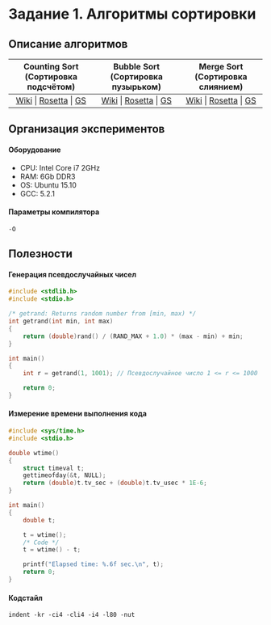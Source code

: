 # Задание 1. Алгоритмы сортировки

## Описание алгоритмов
| Counting Sort <br>(Сортировка подсчётом) | Bubble Sort <br>(Сортировка пузырьком) | Merge Sort <br>(Сортировка слиянием) |
| :---: | :---: | :---: |
| [Wiki](https://ru.wikipedia.org/wiki/%D0%A1%D0%BE%D1%80%D1%82%D0%B8%D1%80%D0%BE%D0%B2%D0%BA%D0%B0_%D0%BF%D0%BE%D0%B4%D1%81%D1%87%D1%91%D1%82%D0%BE%D0%BC) \| [Rosetta](http://rosettacode.org/wiki/Sorting_algorithms/Counting_sort#C) \| [GS](http://www.geeksforgeeks.org/counting-sort/) | [Wiki](https://ru.wikipedia.org/wiki/%D0%A1%D0%BE%D1%80%D1%82%D0%B8%D1%80%D0%BE%D0%B2%D0%BA%D0%B0_%D0%BF%D1%83%D0%B7%D1%8B%D1%80%D1%8C%D0%BA%D0%BE%D0%BC) \| [Rosetta](http://rosettacode.org/wiki/Sorting_algorithms/Bubble_sort#C) \| [GS](http://geeksquiz.com/bubble-sort/) | [Wiki](https://ru.wikipedia.org/wiki/%D0%A1%D0%BE%D1%80%D1%82%D0%B8%D1%80%D0%BE%D0%B2%D0%BA%D0%B0_%D1%81%D0%BB%D0%B8%D1%8F%D0%BD%D0%B8%D0%B5%D0%BC) \| [Rosetta](http://rosettacode.org/wiki/Sorting_algorithms/Merge_sort#C) \| [GS](http://geeksquiz.com/merge-sort/) |

## Организация экспериментов

#### Оборудование
* CPU: Intel Core i7 2GHz
* RAM: 6Gb DDR3
* OS: Ubuntu 15.10
* GCC: 5.2.1
#### Параметры компилятора
`-O`

## Полезности

#### Генерация псевдослучайных чисел
```c
#include <stdlib.h>
#include <stdio.h>

/* getrand: Returns random number from [min, max) */
int getrand(int min, int max)
{
    return (double)rand() / (RAND_MAX + 1.0) * (max - min) + min;
}

int main()
{
    int r = getrand(1, 1001); // Псевдослучайное число 1 <= r <= 1000

    return 0;
}
```
#### Измерение времени выполнения кода
```c
#include <sys/time.h>
#include <stdio.h>

double wtime()
{
    struct timeval t;
    gettimeofday(&t, NULL);
    return (double)t.tv_sec + (double)t.tv_usec * 1E-6;
}

int main()
{
    double t;

    t = wtime();
    /* Code */
    t = wtime() - t;

    printf("Elapsed time: %.6f sec.\n", t);  
    return 0;
}
```
#### Кодстайл
`indent -kr -ci4 -cli4 -i4 -l80 -nut`
